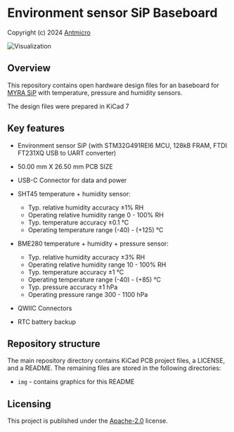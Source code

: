 # Environment sensor SiP Baseboard
Copyright (c) 2024 [Antmicro](https://www.antmicro.com/)

![Visualization](img/environment-sensor-sip-baseboard_top_photo_paper_black.png)

## Overview

This repository contains open hardware design files for an baseboard for [MYRA SiP](https://github.com/antmicro/myra-sip) 
with temperature, pressure and humidity sensors.

The design files were prepared in KiCad 7

## Key features

* Environment sensor SiP (with STM32G491REI6 MCU, 128kB FRAM, FTDI FT231XQ USB to UART converter)

* 50.00 mm X 26.50 mm PCB SIZE

* USB-C Connector for data and power

* SHT45 temperature + humidity sensor:
	* Typ. relative humidity accuracy ±1% RH
	* Operating relative humidity range 0 - 100% RH
	* Typ. temperature accuracy ±0.1 °C
	* Operating temperature range (-40) - (+125) °C

* BME280 temperature + humidity + pressure sensor:
	* Typ. relative humidity accuracy ±3% RH
	* Operating relative humidity range 10 - 100% RH
	* Typ. temperature accuracy ±1 °C
	* Operating temperature range (-40) - (+85) °C
	* Typ. pressure accuracy ±1 hPa
	* Operating pressure range 300 - 1100 hPa

* QWIIC Connectors

* RTC battery backup

## Repository structure

The main repository directory contains KiCad PCB project files, a LICENSE, and a README.
The remaining files are stored in the following directories:

* `img` - contains graphics for this README

## Licensing
This project is published under the [Apache-2.0](https://github.com/antmicro/antmicro-environment-sensor-hw/blob/main/LICENSE) license.


